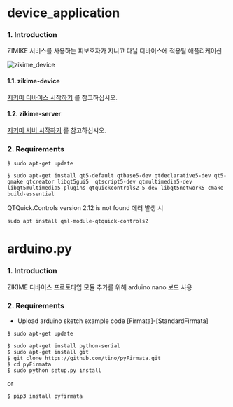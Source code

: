 # device_application

### 1. Introduction
ZIMIKE 서비스를 사용하는 피보호자가 지니고 다닐 디바이스에 적용될 애플리케이션

![zikime_device](https://user-images.githubusercontent.com/14028864/132512455-bebfe749-5a74-4351-bc92-f353815c4162.gif)

#### 1.1. zikime-device

[지키미 디바이스 시작하기](https://github.com/ZIKIME2021/zikime-device) 를 참고하십시오.

#### 1.2. zikime-server

[지키미 서버 시작하기](https://github.com/ZIKIME2021/zikime-server) 를 참고하십시오.

### 2. Requirements
```
$ sudo apt-get update
```

```
$ sudo apt-get install qt5-default qtbase5-dev qtdeclarative5-dev qt5-qmake qtcreator libqt5gui5  qtscript5-dev qtmultimedia5-dev libqt5multimedia5-plugins qtquickcontrols2-5-dev libqt5network5 cmake build-essential 
```

QTQuick.Controls version 2.12 is not found 에러 발생 시
```
sudo apt install qml-module-qtquick-controls2
```

# arduino.py
### 1. Introduction
ZIKIME 디바이스 프로토타입 모듈 추가를 위해 arduino nano 보드 사용

### 2. Requirements
- Upload arduino sketch example code [Firmata]-[StandardFirmata]

```
$ sudo apt-get update
```

```
$ sudo apt-get install python-serial
$ sudo apt-get install git
$ git clone https://github.com/tino/pyFirmata.git
$ cd pyFirmata
$ sudo python setup.py install
```
or
```
$ pip3 install pyfirmata
```